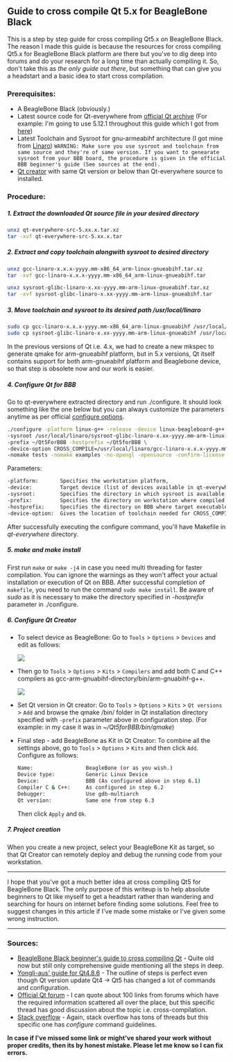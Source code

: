 ## Guide to cross compile Qt 5.x for BeagleBone Black 
This is a step by step guide for cross compiling Qt5.x on BeagleBone Black. The reason I made this guide is because the resources for cross compiling Qt5.x for BeagleBone Black platform are there but you've to dig deep into forums and do your research for a long time than actually compiling it. So, don't take this as *the only guide out there*, but something that can give you a headstart and a basic idea to start cross compilation.

### Prerequisites:
- A BeagleBone Black (obviously.)
- Latest source code for Qt-everywhere from [official Qt archive](https://download.qt.io/archive/qt/) (For example: I'm going to use 5.12.1 throughout this guide which I got from [here](https://download.qt.io/archive/qt/5.12/5.12.1/single/))
- Latest Toolchain and Sysroot for gnu-armeabihf architecture (I got mine from [Linaro](https://releases.linaro.org/components/toolchain/binaries/latest-7/arm-linux-gnueabihf/)) 
`WARNING: Make sure you use sysroot and toolchain from same source and they're of same version. If you want to genearate sysroot from your BBB board, the procedure is given in the official BBB beginner's guide (See sources at the end).`
- [Qt creator](https://www.qt.io/offline-installers) with same Qt version or below than Qt-everywhere source to installed. 

### Procedure:
##### 1. Extract the downloaded Qt source file in your desired directory
```sh
unxz qt-everywhere-src-5.xx.x.tar.xz
tar -xvf qt-everywhere-src-5.xx.x.tar
```

##### 2. Extract and copy toolchain alongwith sysroot to desired directory
```sh
unxz gcc-linaro-x.x.x-yyyy.mm-x86_64_arm-linux-gnueabihf.tar.xz
tar -xvf gcc-linaro-x.x.x-yyyy.mm-x86_64_arm-linux-gnueabihf.tar

unxz sysroot-glibc-linaro-x.xx-yyyy.mm-arm-linux-gnueabihf.tar.xz
tar -xvf sysroot-glibc-linaro-x.xx-yyyy.mm-arm-linux-gnueabihf.tar
```

##### 3. Move toolchain and sysroot to its desired path /usr/local/linaro
```sh
sudo cp gcc-linaro-x.x.x-yyyy.mm-x86_64_arm-linux-gnueabihf /usr/local/linaro/
sudo cp sysroot-glibc-linaro-x.xx-yyyy.mm-arm-linux-gnueabihf /usr/local/linaro/
```

In the previous versions of Qt i.e. 4.x, we had to create a new mkspec to generate qmake for arm-gnueabihf platform, but in 5.x versions, Qt itself contains support for both arm-gnueabihf platform and Beaglebone device, so that step is obsolete now and our work is easier.

##### 4. Configure Qt for BBB
Go to qt-everywhere extracted directory and run ./configure. It should look something like the one below but you can always customize the parameters anytime as per official [configure options](https://doc.qt.io/qt-5/configure-options.html).

```sh
./configure -platform linux-g++ -release -device linux-beagleboard-g++ \ 
-sysroot /usr/local/linaro/sysroot-glibc-linaro-x.xx-yyyy.mm-arm-linux-gnueabihf \
-prefix ~/Qt5ForBBB -hostprefix ~/Qt5forBBB \
-device-option CROSS_COMPILE=/usr/local/linaro/gcc-linaro-x.x.x-yyyy.mm-x86_64_arm-linux-gnueabihf/bin/arm-linux-gnueabihf- \
-nomake tests -nomake examples -no-opengl -opensource -confirm-license -reduce-exports -make libs 

```
Parameters:
```tex
-platform:       Specifies the workstation platform,
-device:         Target device (list of devices available in qt-everywhere/qtbase/mkspecs/devices),
-sysroot:        Specifies the directory in which sysroot is available,
-prefix:         Specifies the directory on workstation where compiled Qt and libs will be stored,
-hostprefix:     Specifies the directory on BBB where target executables will be exported,
-device-option:  Gives the location of toolchain needed for CROSS_COMPILE,
```
After successfully executing the configure command, you'll have Makefile in *qt-everywhere* directory.

##### 5. make and make install
First run `make` or `make -j4` in case you need multi threading for faster compilation. You can ignore the warnings as they won't affect your actual installation or execution of Qt on BBB. After successful completion of `makefile`,  you need to run the command `sudo make install`. Be aware of *sudo* as it is necessary to make the directory specified in *-hostprefix* parameter in ./configure.   

##### 6. Configure Qt Creator
- To select device as BeagleBone:
  Go to `Tools` > `Options` > `Devices` and edit as follows:
  
  ![](https://imgur.com/4qWRRb3l.png)

- Then go to `Tools` > `Options` > `Kits` > `Compilers` and add both C and C++ compilers as gcc-arm-gnuabihf-directory/bin/arm-gnuabihf-g++.
  
  ![](https://imgur.com/wONE05zl.png)

- Set Qt version in Qt creator:
  Go to `Tools` > `Options` > `Kits` > `Qt versions` > `Add` and browse the qmake /bin/ folder in Qt installation directory specified with `-prefix` parameter above in configuration step. (For example: in my case it was in *~/Qt5forBBB/bin/qmake*)

- Final step - add BeagleBone as Kit in Qt Creator:
  To combine all the settings above, go to `Tools` > `Options` > `Kits` and then click `Add`. Configure as follows:
  ```sh
  Name:                 BeagleBone (or as you wish.)
  Device type:          Generic Linux Device
  Device:               BBB (As configured above in step 6.1)
  Compiler C & C++:     As configured in step 6.2
  Debugger:             Use gdb-multiarch
  Qt version:           Same one from step 6.3
  ``` 
  Then click `Apply` and `Ok`.

##### 7. Project creation
When you create a new project, select your BeagleBone Kit as target, so that Qt Creator can remotely deploy and debug the running code from your workstation.

--------

I hope that you've got a much better idea at cross compiling Qt5 for BeagleBone Black. The only purpose of this writeup is to help absolute beginners to Qt like myself to get a headstart rather than wandering and searching for hours on internet before finding some solutions. Feel free to suggest changes in this article if I've made some mistake or I've given some wrong instruction. 

--------
### Sources:
- [BeagleBone Black beginner's guide to cross compiling Qt](https://wiki.qt.io/BeagleBone_Black_Beginners_Guide) - Quite old now but still only comprehensive guide mentioning all the steps in deep.
- [Yongli-aus' guide for Qt4.8.6](https://github.com/yongli-aus/qt-4.8.6-cross-compile-for-beaglebone-black) - The outline of steps is perfect even though Qt version update Qt4 -> Qt5 has changed a lot of commands and configuration.
- [Official Qt forum](https://forum.qt.io/topic/75565/i-need-a-qmake-for-the-beaglebone-black/13) - I can quote about 100 links from forums which have the required information scattered all over the place, but this specific thread has good discussion about the topic i.e. cross-compilation.
- [Stack overflow](https://stackoverflow.com/questions/44529558/qt-configure-issue-with-cross-compilation-device-and-xplatform) - Again, stack overflow has tons of threads but this specific one has *configure* command guidelines.

**In case if I've missed some link or might've shared your work without proper credits, then its by honest mistake. Please let me know so I can fix errors.**
